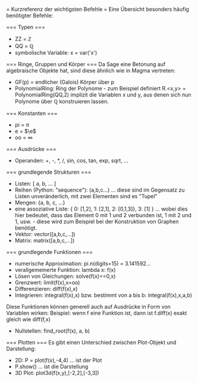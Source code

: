 = Kurzreferenz der wichtigsten Befehle =
Eine Übersicht besonders häufig benötigter Befehle:

=== Typen ===

 * ZZ = $\mathbb{Z}$
 * QQ = $\mathbb{Q}$
 * symbolische Variable: x = var('x')

=== Ringe, Gruppen und Körper ===
Da Sage eine Betonung auf algebraische Objekte hat, sind diese ähnlich wie in Magma vertreten:

 * GF(p) = endlicher (Galois) Körper über p
 * PolynomialRing: Ring der Polynome - zum Beispiel definiert R.<x,y> = PolynomialRing(QQ,2) implizit die Variablen x und y, aus denen sich nun Polynome über $\mathbb{Q}$ konstruieren lassen.

=== Konstanten ===
 
 * pi = $\pi$
 * e = $\e$
 * oo = $\infty$

=== Ausdrücke ===

 * Operanden: +, -,
 *, /, sin, cos, tan, exp, sqrt, ...

=== grundlegende Strukturen ===

 * Listen: [ a, b, ... ]
 * Reihen (Python: "sequence"): (a,b,c...) ... diese sind im Gegensatz zu Listen unveränderlich, mit zwei Elementen sind es "Tupel"
 * Mengen: {a, b, c, ...}
 * eine assoziative Liste: { 0: [1,2], 1: [2,1], 2: [0,1,3]}, 3: [1] } ... wobei dies hier bedeutet, dass das Element 0 mit 1 und 2 verbunden ist, 1 mit 2 und 1, usw. - diese wird zum Beispiel bei der Konstruktion von Graphen benötigt.
 * Vektor: vector([a,b,c,...])
 * Matrix: matrix([a,b,c,...])

=== grundlegende Funktionen ===

 * numerische Approximation: pi.n(digits=15) = 3.141592...
 * verallgemeinerte Funktion: lambda x: f(x)
 * Lösen von Gleichungen: solve(f(x)==0,x)
 * Grenzwert: limit(f(x),x=oo)
 * Differenzieren: diff(f(x),x)
 * Integrieren: integral(f(x),x) bzw. bestimmt von a bis b: integral(f(x),x,a,b)

Diese Funktionen können generell auch auf Ausdrücke in Form von Variablen wirken:
Beispiel: wenn f eine Funktion ist, dann ist f.diff(x) exakt gleich wie diff(f,x)

 * Nullstellen: find_root(f(x), a, b)

=== Plotten ===
Es gibt einen Unterschied zwischen Plot-Objekt und Darstellung:

 * 2D: P = plot(f(x),-4,4) ... ist der Plot
 * P.show() ... ist die Darstellung
 * 3D Plot: plot3d(f(x,y),[-2,2],[-3,3])


 
